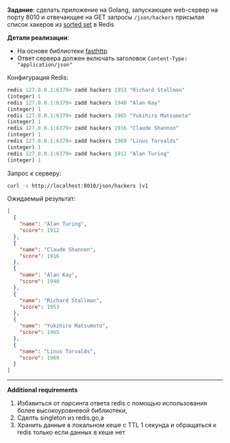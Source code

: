 **Задание**: сделать приложение на Golang, запускающее web-сервер на порту 8010 и отвечающее 
на GET запросы `/json/hackers` присылая список хакеров из [sorted set](https://redis.io/topics/data-types) в Redis

**Детали реализации**:

- На основе библиотеки [fasthttp](https://github.com/valyala/fasthttp)
- Ответ сервера должен включать заголовок `Content-Type: "application/json"`

Конфигурация Redis:

```jsx
redis 127.0.0.1:6379> zadd hackers 1953 "Richard Stallman"  
(integer) 1                                                 
redis 127.0.0.1:6379> zadd hackers 1940 "Alan Kay"          
(integer) 1                                                 
redis 127.0.0.1:6379> zadd hackers 1965 "Yukihiro Matsumoto"
(integer) 1                                                 
redis 127.0.0.1:6379> zadd hackers 1916 "Claude Shannon"    
(integer) 1                                                 
redis 127.0.0.1:6379> zadd hackers 1969 "Linus Torvalds"    
(integer) 1                                                 
redis 127.0.0.1:6379> zadd hackers 1912 "Alan Turing"
(integer) 1
```

Запрос к серверу:

```bash
curl -s http://localhost:8010/json/hackers |v1
```

Ожидаемый результат:

```json
[
  {
    "name": "Alan Turing",
    "score": 1912
  },
  {
    "name": "Claude Shannon",
    "score": 1916
  },
  {
    "name": "Alan Kay",
    "score": 1940
  },
  {
    "name": "Richard Stallman",
    "score": 1953
  },
  {
    "name": "Yukihiro Matsumoto",
    "score": 1965
  },
  {
    "name": "Linus Torvalds",
    "score": 1969
  }
]
```
***
**Additional requirements**
1) Избавиться от парсинга ответа redis с помощью использования более высокоуровневой библиотеки,
2) Сделть singleton из redis.go,а
3) Хранить данные в локальном кеше с TTL 1 секунда и обращаться
   к redis только если данных в кеше нет